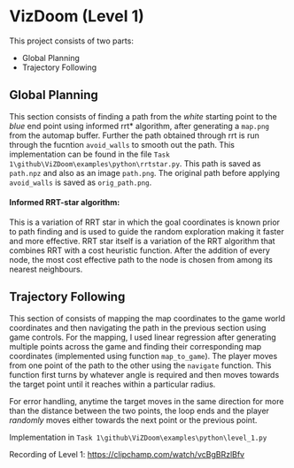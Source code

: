 # VizDoom (Level 1)

This project consists of two parts:
- Global Planning
- Trajectory Following

## Global Planning

This section consists of finding a path from the _white_ starting point to the _blue_ end point using informed rrt* algorithm, after generating a ``map.png`` from the automap buffer.
Further the path obtained through rrt is run through the fucntion ``avoid_walls`` to smooth out the path. This implementation can be found in the file ``Task 1\github\ViZDoom\examples\python\rrtstar.py``. This path is saved as ``path.npz`` and also as an image ``path.png``. The original path before applying ``avoid_walls`` is saved as ``orig_path.png``.

#### Informed RRT-star algorithm:
This is a variation of RRT star in which the goal coordinates is known prior to path finding and is used to guide the random exploration making it faster and more effective. RRT star itself is a variation of the RRT algorithm that combines RRT with a cost heuristic function. After the addition of every node, the most cost effective path to the node is chosen from among its nearest neighbours. 


## Trajectory Following

This section of consists of mapping the map coordinates to the game world coordinates and then navigating the path in the previous section using game controls. For the mapping, I used linear regression after generating multiple points across the game and finding their corresponding map coordinates (implemented using function ``map_to_game``). The player moves from one point of the path to the other using the ``navigate`` function. This function first turns by whatever angle is required and then moves towards the target point until it reaches within a particular radius. 

For error handling, anytime the target moves in the same direction for more than the distance between the two points, the loop ends and the player _randomly_ moves either towards the next point or the previous point. 

Implementation in ``Task 1\github\ViZDoom\examples\python\level_1.py``

Recording of Level 1: <https://clipchamp.com/watch/vcBgBRzlBfv>
